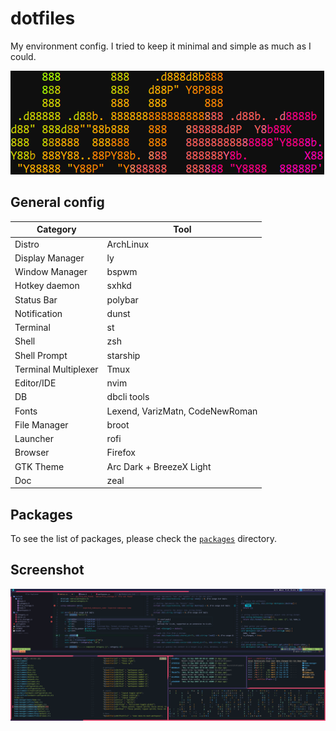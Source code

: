 # dotfiles

My environment config. I tried to keep it minimal and simple as much as I could.

![logo](./doc/logo.png)

## General config

| Category | Tool |
|----------|------|
| Distro | ArchLinux |
| Display Manager | ly |
| Window Manager | bspwm |
| Hotkey daemon | sxhkd |
| Status Bar | polybar |
| Notification | dunst |
| Terminal | st |
| Shell | zsh |
| Shell Prompt | starship |
| Terminal Multiplexer | Tmux |
| Editor/IDE | nvim |
| DB | dbcli tools |
| Fonts | Lexend, VarizMatn, CodeNewRoman |
| File Manager | broot |
| Launcher | rofi |
| Browser | Firefox |
| GTK Theme | Arc Dark + BreezeX Light |
| Doc | zeal |

## Packages

To see the list of packages, please check the [`packages`](./packages) directory.

## Screenshot

![screenshot](./doc/screenshot.png)

